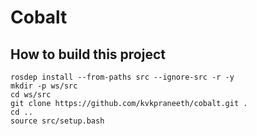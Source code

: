 # Cobalt

## How to build this project

```
rosdep install --from-paths src --ignore-src -r -y
mkdir -p ws/src
cd ws/src
git clone https://github.com/kvkpraneeth/cobalt.git .
cd ..
source src/setup.bash
```
